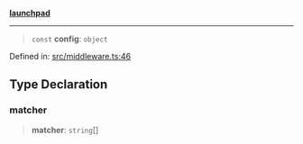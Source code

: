 [**launchpad**](index.md)

***

> `const` **config**: `object`

Defined in: [src/middleware.ts:46](https://github.com/victorbratov/launchpad/blob/d14315d3bd6634bc1c0e4507f8ad0551e9221cbc/src/middleware.ts#L46)

## Type Declaration

### matcher

> **matcher**: `string`[]
